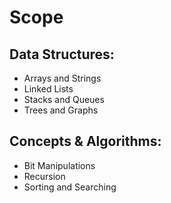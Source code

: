 # Scope

## Data Structures:

- Arrays and Strings
- Linked Lists
- Stacks and Queues
- Trees and Graphs

## Concepts & Algorithms:

- Bit Manipulations
- Recursion
- Sorting and Searching
